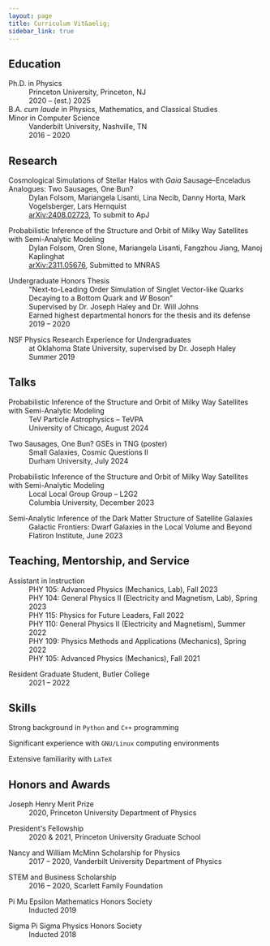 ```yaml
---
layout: page
title: Curriculum Vit&aelig;
sidebar_link: true
---
```


## Education
<dl>
  <dt>Ph.D. in Physics</dt>
  <dd>Princeton University, Princeton, NJ<br> 2020 &ndash; (est.) 2025</dd>

  <dt>B.A. <em>cum laude</em> in Physics, Mathematics, and Classical Studies<br>Minor in Computer Science</dt>
  <dd>Vanderbilt University, Nashville, TN <br> 2016 &ndash; 2020</dd>
</dl>

## Research
<dl>
  <dt>Cosmological Simulations of Stellar Halos with <i>Gaia</i> Sausage&ndash;Enceladus Analogues: Two Sausages, One Bun? </dt>
  <dd>Dylan Folsom, Mariangela Lisanti, Lina Necib, Danny Horta, Mark Vogelsberger, Lars Hernquist<br> 
    <a href="https://ui.adsabs.harvard.edu/abs/2024arXiv240802723F/abstract">arXiv:2408.02723</a>, To submit to ApJ </dd>
</dl>

<dl>
  <dt>Probabilistic Inference of the Structure and Orbit of Milky Way Satellites with Semi-Analytic Modeling</dt>
  <dd>Dylan Folsom, Oren Slone, Mariangela Lisanti, Fangzhou Jiang, Manoj Kaplinghat<br> 
    <a href="https://ui.adsabs.harvard.edu/abs/2023arXiv231105676F/abstract">arXiv:2311.05676</a>, Submitted to MNRAS </dd>
</dl>

<dl>
  <dt>Undergraduate Honors Thesis</dt>
  <dd>"Next-to-Leading Order Simulation of Singlet Vector-like Quarks Decaying to a Bottom Quark and <em>W</em> Boson" <br> 
    Supervised by Dr.&nbsp;Joseph Haley and Dr.&nbsp;Will Johns <br> 
    Earned highest departmental honors for the thesis and its defense <br>
  2019 &ndash; 2020</dd>
</dl>

<dl>
  <dt>NSF Physics Research Experience for Undergraduates</dt>
  <dd>at Oklahoma State University, supervised by Dr.&nbsp;Joseph Haley <br> Summer 2019</dd>
</dl>

## Talks
<dl>
  <dt>Probabilistic Inference of the Structure and Orbit of Milky Way Satellites with Semi-Analytic Modeling</dt>
  <dd>TeV Particle Astrophysics &ndash; TeVPA <br>
    University of Chicago, August 2024</dd>
</dl>

<dl>
  <dt>Two Sausages, One Bun? GSEs in TNG <span style="font-weight:normal">(poster)</span></dt>
  <dd>Small Galaxies, Cosmic Questions II<br>
    Durham University, July 2024</dd>
</dl>

<dl>
  <dt>Probabilistic Inference of the Structure and Orbit of Milky Way Satellites with Semi-Analytic Modeling</dt>
  <dd>Local Local Group Group &ndash; L2G2<br>
    Columbia University, December 2023</dd>
</dl>

<dl>
  <dt>Semi-Analytic Inference of the Dark Matter Structure of Satellite Galaxies</dt>
  <dd>Galactic Frontiers: Dwarf Galaxies in the Local Volume and Beyond <br>
    Flatiron Institute, June 2023</dd>
</dl>

## Teaching, Mentorship, and Service
<dl>
  <dt>Assistant in Instruction</dt>
  <dd>PHY 105: Advanced Physics (Mechanics, Lab), Fall 2023</dd>
  <dd>PHY 104: General Physics II (Electricity and Magnetism, Lab), Spring 2023</dd>
  <dd>PHY 115: Physics for Future Leaders, Fall 2022</dd>
  <dd>PHY 110: General Physics II (Electricity and Magnetism), Summer 2022</dd>
  <dd>PHY 109: Physics Methods and Applications (Mechanics), Spring 2022</dd>
  <dd>PHY 105: Advanced Physics (Mechanics), Fall 2021</dd>
</dl>

<dl>
  <dt>Resident Graduate Student, Butler College</dt>
  <dd>2021 &ndash; 2022</dd>
</dl>

## Skills
Strong background in <code>Python</code> and <code>C++</code> programming  

Significant experience with <code>GNU/Linux</code> computing environments  

Extensive familiarity with <code>LaTeX</code>

## Honors and Awards
<dl>
  <dt>Joseph Henry Merit Prize</dt>
  <dd>2020, Princeton University Department of Physics</dd>
</dl>

<dl>
  <dt>President's Fellowship</dt>
  <dd>2020 & 2021, Princeton University Graduate School</dd>
</dl>

<dl>
  <dt>Nancy and William McMinn Scholarship for Physics</dt>
  <dd>2017 &ndash; 2020, Vanderbilt University Department of Physics</dd>
</dl>

<dl>
  <dt>STEM and Business Scholarship</dt>
  <dd>2016 &ndash; 2020, Scarlett Family Foundation</dd>
</dl>

<dl>
  <dt>Pi Mu Epsilon Mathematics Honors Society</dt>
  <dd>Inducted 2019</dd>
</dl>
<dl>
  <dt>Sigma Pi Sigma Physics Honors Society</dt>
  <dd>Inducted 2018</dd>
</dl>



